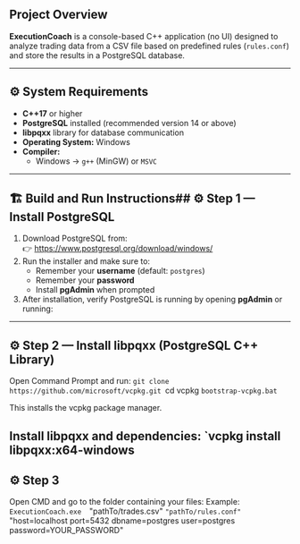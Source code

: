 

## Project Overview
**ExecutionCoach** is a console-based C++ application (no UI) designed to 
analyze trading data from a CSV file based 
on predefined rules (`rules.conf`) and store the results in a PostgreSQL database.

---

## ⚙️ System Requirements

- **C++17** or higher  
- **PostgreSQL** installed (recommended version 14 or above)  
- **libpqxx** library for database communication  
- **Operating System:** Windows   
- **Compiler:**  
  - Windows → `g++` (MinGW) or `MSVC`  
 

---

## 🏗️ Build and Run Instructions## ⚙️ Step 1 — Install PostgreSQL

1. Download PostgreSQL from:  
   👉 https://www.postgresql.org/download/windows/
2. Run the installer and make sure to:
   - Remember your **username** (default: `postgres`)
   - Remember your **password**
   - Install **pgAdmin** when prompted
3. After installation, verify PostgreSQL is running by opening **pgAdmin** or running:
 
---
## ⚙️ Step 2 — Install libpqxx (PostgreSQL C++ Library)


Open Command Prompt and run:
`git clone https://github.com/microsoft/vcpkg.git
`cd vcpkg
`bootstrap-vcpkg.bat`

This installs the vcpkg package manager.

Install libpqxx and dependencies:
`vcpkg install libpqxx:x64-windows
---
## ⚙️ Step 3 
Open CMD and go to the folder containing your files:
Example:
`ExecutionCoach.exe 
`"pathTo/trades.csv" 
`"pathTo/rules.conf" 
 `"host=localhost port=5432 dbname=postgres user=postgres password=YOUR_PASSWORD"
 

   
   



